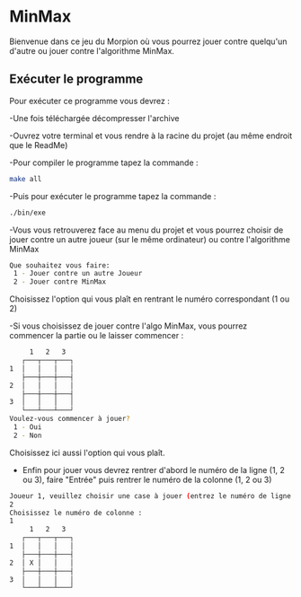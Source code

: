 # MinMax
Bienvenue dans ce jeu du Morpion où vous pourrez jouer contre quelqu'un d'autre ou jouer contre l'algorithme MinMax.

## Exécuter le programme

Pour exécuter ce programme vous devrez :

-Une fois téléchargée décompresser l'archive

-Ouvrez votre terminal et vous rendre à la racine du projet (au même endroit que le ReadMe)

-Pour compiler le programme tapez la commande :
```bash
make all
```
-Puis pour exécuter le programme tapez la commande : 
```bash
./bin/exe
```
-Vous vous retrouverez face au menu du projet et vous pourrez choisir de jouer contre un autre joueur (sur le même ordinateur) ou contre l'algorithme MinMax
```bash
Que souhaitez vous faire: 
 1 - Jouer contre un autre Joueur 
 2 - Jouer contre MinMax
```
Choisissez l'option qui vous plaît en rentrant le numéro correspondant (1 ou 2)

-Si vous choisissez de jouer contre l'algo MinMax, vous pourrez commencer la partie ou le laisser commencer : 
```bash
     1   2   3   
   ┌───┬───┬───┐
1  │   │   │   │
   ├───┼───┼───┤
2  │   │   │   │
   ├───┼───┼───┤
3  │   │   │   │
   └───┴───┴───┘
Voulez-vous commencer à jouer? 
 1 - Oui 
 2 - Non
```
Choisissez ici aussi l'option qui vous plaît.

- Enfin pour jouer vous devrez rentrer d'abord le numéro de la ligne (1, 2 ou 3), faire "Entrée" puis rentrer le numéro de la colonne (1, 2 ou 3)
```bash
Joueur 1, veuillez choisir une case à jouer (entrez le numéro de ligne de la case): 
2
Choisissez le numéro de colonne : 
1
     1   2   3   
   ┌───┬───┬───┐
1  │   │   │   │
   ├───┼───┼───┤
2  │ X │   │   │
   ├───┼───┼───┤
3  │   │   │   │
   └───┴───┴───┘
```
